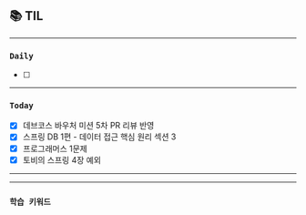 
## 📚 TIL

---

### `Daily`
- [ ] 

---
### `Today`
- [X] 데브코스 바우처 미션 5차 PR 리뷰 반영
- [X] 스프링 DB 1편 - 데이터 접근 핵심 원리 섹션 3
- [X] 프로그래머스 1문제
- [X] 토비의 스프링 4장 예외
---

---
### `학습 키워드`

